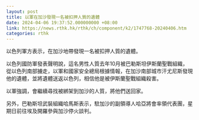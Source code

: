 ```yaml
---
layout: post
title: 以軍在加沙發現一名被扣押人質的遺體
date: 2024-04-06 19:37:52.000000000 +08:00
link: https://news.rthk.hk/rthk/ch/component/k2/1747768-20240406.htm
categories: rthk
---
```


以色列軍方表示，在加沙地帶發現一名被扣押人質的遺體。

以色列國防軍發表聲明說，這名男性人質去年10月被巴勒斯坦伊斯蘭聖戰組織，從以色列南部擄走，以軍和國家安全總局根據情報，在加沙南部城市汗尤尼斯發現他的遺體，並將遺體送返以色列，相信他是被伊斯蘭聖戰組織殺害。

以軍強調，會繼續尋找被綁架到加沙的人質，將他們送回家。

另外，巴勒斯坦武裝組織哈馬斯表示，駐加沙的副領導人哈亞將會率領代表團，星期日前往埃及開羅參與加沙停火談判。

